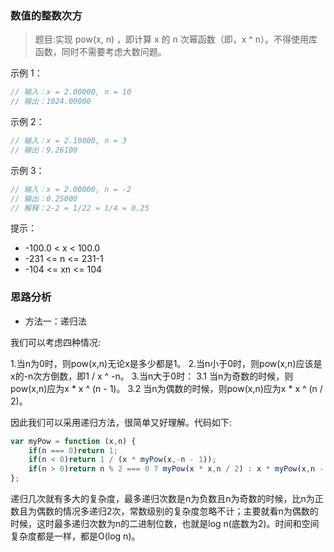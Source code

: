 ### 数值的整数次方

> 题目:实现 pow(x, n) ，即计算 x 的 n 次幂函数（即，x ^ n）。不得使用库函数，同时不需要考虑大数问题。

示例 1：

```js
// 输入：x = 2.00000, n = 10
// 输出：1024.00000
```

示例 2：

```js
// 输入：x = 2.10000, n = 3
// 输出：9.26100
```

示例 3：

```js
// 输入：x = 2.00000, n = -2
// 输出：0.25000
// 解释：2-2 = 1/22 = 1/4 = 0.25
```

提示：

* -100.0 < x < 100.0
* -231 <= n <= 231-1
* -104 <= xn <= 104

### 思路分析

- 方法一：递归法

我们可以考虑四种情况:

1.当n为0时，则pow(x,n)无论x是多少都是1。
2.当n小于0时，则pow(x,n)应该是x的-n次方倒数，即1 / x ^ -n。
3.当n大于0时：
    3.1 当n为奇数的时候，则pow(x,n)应为x * x ^ (n - 1)。
    3.2 当n为偶数的时候，则pow(x,n)应为x * x ^ (n / 2)。

因此我们可以采用递归方法，很简单又好理解。代码如下:

```js
var myPow = function (x,n) {
    if(n === 0)return 1;
    if(n < 0)return 1 / (x * myPow(x,-n - 1));
    if(n > 0)return n % 2 === 0 ? myPow(x * x,n / 2) : x * myPow(x,n - 1);
};
```

递归几次就有多大的复杂度，最多递归次数是n为负数且n为奇数的时候，比n为正数且为偶数的情况多递归2次，常数级别的复杂度忽略不计；主要就看n为偶数的时候，这时最多递归次数为n的二进制位数，也就是log n(底数为2)。时间和空间复杂度都是一样，都是O(log n)。





